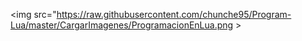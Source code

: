 <img src="https://raw.githubusercontent.com/chunche95/Program-Lua/master/CargarImagenes/ProgramacionEnLua.png >
